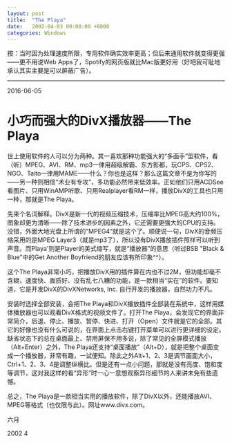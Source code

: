 ```yaml
---
layout: post
title:  "The Playa"
date:   2002-04-03 00:00:00 +8000
categories: Windows
---
```


按：当时因为处理速度所限，专用软件确实效率更高；但后来通用软件就变得更强——更不用说Web Apps了，Spotify的网页版就比Mac版更好用（好吧我可耻地承认其实主要是可以屏蔽广告）。
<hr>
2016-06-05

# 小巧而强大的DivX播放器——The Playa

世上使用软件的人可以分为两种。其一喜欢那种功能强大的“多面手”型软件，看（听）MPEG、AVI、RM、mp3一律用超级解霸、东方影都，玩CPS、CPS2、NGO、Taito一律用MAME——什么？你也是这样？那么这篇文章不是为你写的——另一种则相信“术业有专攻”，多功能必然带来低效率。正如他们只用ACDSee看图片、只用WinAMP听歌、只用Realplayer看RM一样，播放DivX的工具也只用一种，那就是The Playa。

先来个名词解释。DivX是新一代的视频压缩技术，压缩率比MPEG高大约100%，图象却更为清晰——除了技术进步的因素之外，它还需要更强大的CPU的支持。没错，外面大地光盘上所谓的“MPEG4”就是这个了。顺便说一句，DivX的音频压缩采用的是MPEG Layer3（就是mp3了），所以没有DivX播放插件照样可以听到声音。而Playa'则是Player的美式缩写，就是“播放器”的意思（听过BSB "Black & Blue"中的Get Another Boyfriend的朋友应该有所印象^^）。

这个The Playa非常小巧，把播放DivX用的插件算在内也不过2M，但功能却毫不含糊，速度快、画质好、没有乱七八糟的功能，是一款相当“实在”的软件。要知道，它是开发DivX的DivXNetworks, Inc. 自行开发的播放器，自然功力不凡。

安装时选择全部安装，会把The Playa和DivX播放插件全部装在系统中，这样用媒体播放器也可以观看DivX格式的视频文件了。打开The Playa，会发现它的界面非常简介，后退、停止、播放、暂停、快进、打开（Open）文件就是它的全部。其它的好像也没有什么可说的，在界面上点击右键打开菜单可以进行更详细的设定。缺省状态下的总在桌面最上、禁用屏保不用多说，除了常见的全屏模式播放（Alt+Enter）之外，The Playa还支持“桌面播放”（Alt+D），就是把整个桌面变成一个播放器，非常有趣，一试便知。除此之外Alt+1、2、3是调节画面大小，Ctrl+1、2、3、4是调整纵横比。但是还有一点小问题，那就是没有亮度、饱和度等调节，这对我这样的看“异形”时一心一意想观察异形细节的人来讲未免有些遗憾。

总之，The Playa是一款相当实用的播放软件，除了DivX以外，还能播放AVI、MPEG等格式（也仅限与此）。网址www.divx.com。

六月

2002 4